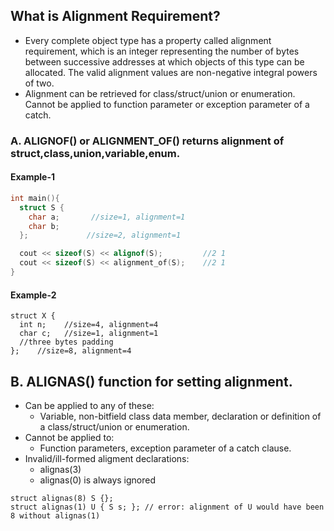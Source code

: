 ## What is Alignment Requirement?
  - Every complete object type has a property called alignment requirement, which is an integer representing the number of bytes between successive addresses at which objects of this type can be allocated. The valid alignment values are non-negative integral powers of two.
  - Alignment can be retrieved for class/struct/union or enumeration. Cannot be applied to function parameter or exception parameter of a catch.
  
### A. ALIGNOF() or ALIGNMENT_OF() returns alignment of struct,class,union,variable,enum.
#### Example-1
```c++
int main(){
  struct S {
    char a;       //size=1, alignment=1
    char b;
  };             //size=2, alignment=1

  cout << sizeof(S) << alignof(S);         //2 1
  cout << sizeof(S) << alignment_of(S);    //2 1
}
```
#### Example-2
```
struct X {
  int n;    //size=4, alignment=4
  char c;   //size=1, alignment=1
  //three bytes padding
};    //size=8, alignment=4
```

## B. ALIGNAS() function for setting alignment.
  - Can be applied to any of these:
    - Variable, non-bitfield class data member, declaration or definition of a class/struct/union or enumeration.
  - Cannot be applied to:
    - Function parameters, exception parameter of a catch clause.
  - Invalid/ill-formed aligment declarations: 
    - alignas(3)
    - alignas(0) is always ignored
```
struct alignas(8) S {};
struct alignas(1) U { S s; }; // error: alignment of U would have been 8 without alignas(1)
```
